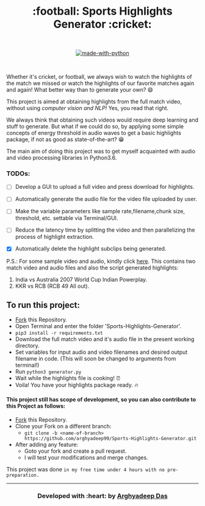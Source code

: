 
<h1 align="center">:football: Sports Highlights Generator :cricket:</h1>

<div align="center">

<br>

[![made-with-python](https://forthebadge.com/images/badges/made-with-python.svg)](https://www.python.org/)

<br>

</div>


Whether it's cricket, or football, we always wish to watch the highlights of the match we missed or watch the highlights of our favorite matches again and again! 
What better way than to generate your own? :smile:

This project is aimed at obtaining highlights from the full match video, without using *computer vision and NLP!* Yes, you read that right. 

We always think that obtaining such videos would require deep learning and stuff to generate.  But what if we could do so, by applying some simple concepts of energy threshold in audio waves to get a basic highlights package, if not as good as state-of-the-art? :grin:

The main aim of doing this project was to get myself acquainted with audio and video processing libraries in Python3.6. 

### TODOs:

* [ ] Develop a GUI to upload a full video and press download for highlights.
* [ ] Automatically generate the audio file for the video file uploaded by user.
* [ ] Make the variable parameters like sample rate,filename,chunk size, threshold, etc. settable via Terminal/GUI.
* [ ] Reduce the latency time by splitting the video and then parallelizing the process of highlight extraction.
* [x] Automatically delete the highlight subclips being generated.


P.S.: For some sample  video and audio, kindly click [here](https://drive.google.com/open?id=1bWfQat17fmmpBo92w698C2sxRxBEztnk). This contains two match video and audio files and also the script generated highlights:

1. India vs Australia 2007 World Cup Indian Powerplay.
2. KKR vs RCB (RCB 49 All out).

## To run this project:
* [Fork](https://github.com/arghyadeep99/Sports-Highlights-Generator) this Repository.
* Open Terminal and enter the folder 'Sports-Highlights-Generator'.
* `pip3 install -r requirements.txt`
* Download the full match video and it's audio file in the present working directory.
* Set variables for input audio and video filenames and desired output filename in code. (This will soon be changed to arguments from terminal!)
* Run `python3 generator.py`
* Wait while the highlights file is cooking! :alarm_clock:
* Voila! You have your highlights package ready. :fire:

#### This project still has scope of development, so you can also contribute to this Project as follows:
* [Fork](https://github.com/arghyadeep99/Sports-Highlights-Generator) this Repository.
* Clone your Fork on a different branch:
	* `git clone -b <name-of-branch> https://github.com/arghyadeep99/Sports-Highlights-Generator.git`
* After adding any feature:
	* Goto your fork and create a pull request.
	* I will test your modifications and merge changes.

This project was done `in my free time under 4 hours with no pre-preparation.`

---
<h3 align="center"><b>Developed with :heart: by <a href="https://github.com/arghyadeep99">Arghyadeep Das</a> </b></h1>
